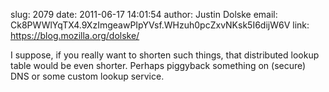 slug:    2079
date:    2011-06-17 14:01:54
author:  Justin Dolske
email:   Ck8PWWlYqTX4.9XzImgeawPIpYVsf.WHzuh0pcZxvNKsk5I6dijW6V
link:     https://blog.mozilla.org/dolske/

I suppose, if you really want to shorten such things, that distributed
lookup table would be even shorter. Perhaps piggyback something on
(secure) DNS or some custom lookup service.
